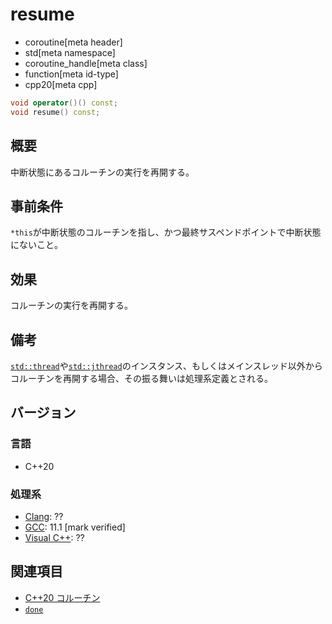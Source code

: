 # resume
* coroutine[meta header]
* std[meta namespace]
* coroutine_handle[meta class]
* function[meta id-type]
* cpp20[meta cpp]

```cpp
void operator()() const;
void resume() const;
```

## 概要
中断状態にあるコルーチンの実行を再開する。


## 事前条件
`*this`が中断状態のコルーチンを指し、かつ最終サスペンドポイントで中断状態にないこと。


## 効果
コルーチンの実行を再開する。


## 備考
[`std::thread`](/reference/thread/thread.md)や[`std::jthread`](/reference/thread/jthread.md)のインスタンス、もしくはメインスレッド以外からコルーチンを再開する場合、その振る舞いは処理系定義とされる。


## バージョン
### 言語
- C++20

### 処理系
- [Clang](/implementation.md#clang): ??
- [GCC](/implementation.md#gcc): 11.1 [mark verified]
- [Visual C++](/implementation.md#visual_cpp): ??


## 関連項目
- [C++20 コルーチン](/lang/cpp20/coroutines.md)
- [`done`](done.md)
